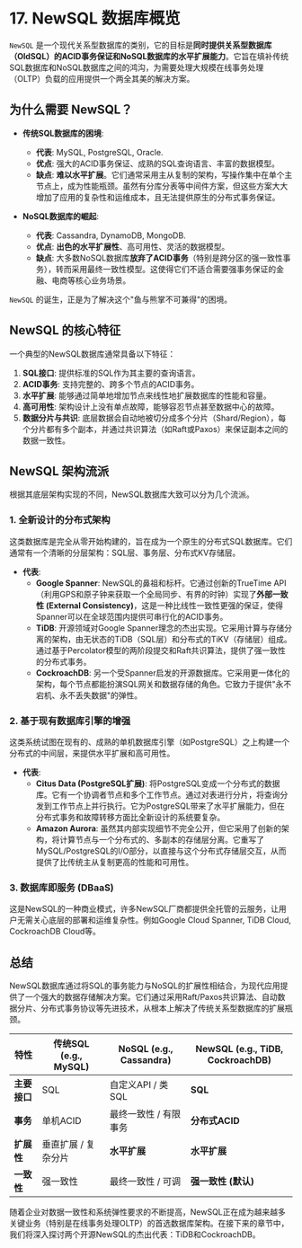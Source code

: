 # 17. NewSQL 数据库概览

`NewSQL` 是一个现代关系型数据库的类别，它的目标是**同时提供关系型数据库（OldSQL）的ACID事务保证和NoSQL数据库的水平扩展能力**。它旨在填补传统SQL数据库和NoSQL数据库之间的鸿沟，为需要处理大规模在线事务处理（OLTP）负载的应用提供一个两全其美的解决方案。

## 为什么需要 NewSQL？

- **传统SQL数据库的困境**:
  - **代表**: MySQL, PostgreSQL, Oracle.
  - **优点**: 强大的ACID事务保证、成熟的SQL查询语言、丰富的数据模型。
  - **缺点**: **难以水平扩展**。它们通常采用主从复制的架构，写操作集中在单个主节点上，成为性能瓶颈。虽然有分库分表等中间件方案，但这些方案大大增加了应用的复杂性和运维成本，且无法提供原生的分布式事务保证。

- **NoSQL数据库的崛起**:
  - **代表**: Cassandra, DynamoDB, MongoDB.
  - **优点**: **出色的水平扩展性**、高可用性、灵活的数据模型。
  - **缺点**: 大多数NoSQL数据库**放弃了ACID事务**（特别是跨分区的强一致性事务），转而采用最终一致性模型。这使得它们不适合需要强事务保证的金融、电商等核心业务场景。

`NewSQL` 的诞生，正是为了解决这个"鱼与熊掌不可兼得"的困境。

## NewSQL 的核心特征

一个典型的NewSQL数据库通常具备以下特征：
1.  **SQL接口**: 提供标准的SQL作为其主要的查询语言。
2.  **ACID事务**: 支持完整的、跨多个节点的ACID事务。
3.  **水平扩展**: 能够通过简单地增加节点来线性地扩展数据库的性能和容量。
4.  **高可用性**: 架构设计上没有单点故障，能够容忍节点甚至数据中心的故障。
5.  **数据分片与共识**: 底层数据会自动地被切分成多个分片（Shard/Region），每个分片都有多个副本，并通过共识算法（如Raft或Paxos）来保证副本之间的数据一致性。

## NewSQL 架构流派

根据其底层架构实现的不同，NewSQL数据库大致可以分为几个流派。

### 1. 全新设计的分布式架构

这类数据库是完全从零开始构建的，旨在成为一个原生的分布式SQL数据库。它们通常有一个清晰的分层架构：SQL层、事务层、分布式KV存储层。

- **代表**:
  - **Google Spanner**: NewSQL的鼻祖和标杆。它通过创新的TrueTime API（利用GPS和原子钟来获取一个全局同步、有界的时钟）实现了**外部一致性 (External Consistency)**，这是一种比线性一致性更强的保证，使得Spanner可以在全球范围内提供可串行化的ACID事务。
  - **TiDB**: 开源领域对Google Spanner理念的杰出实现。它采用计算与存储分离的架构，由无状态的TiDB（SQL层）和分布式的TiKV（存储层）组成。通过基于Percolator模型的两阶段提交和Raft共识算法，提供了强一致性的分布式事务。
  - **CockroachDB**: 另一个受Spanner启发的开源数据库。它采用更一体化的架构，每个节点都能扮演SQL网关和数据存储的角色。它致力于提供"永不宕机、永不丢失数据"的弹性。

### 2. 基于现有数据库引擎的增强

这类系统试图在现有的、成熟的单机数据库引擎（如PostgreSQL）之上构建一个分布式的中间层，来提供水平扩展和高可用性。

- **代表**:
  - **Citus Data (PostgreSQL扩展)**: 将PostgreSQL变成一个分布式的数据库。它有一个协调者节点和多个工作节点。通过对表进行分片，将查询分发到工作节点上并行执行。它为PostgreSQL带来了水平扩展能力，但在分布式事务和故障转移方面比全新设计的系统要复杂。
  - **Amazon Aurora**: 虽然其内部实现细节不完全公开，但它采用了创新的架构，将计算节点与一个分布式的、多副本的存储层分离。它重写了MySQL/PostgreSQL的I/O部分，以直接与这个分布式存储层交互，从而提供了比传统主从复制更高的性能和可用性。

### 3. 数据库即服务 (DBaaS)

这是NewSQL的一种商业模式，许多NewSQL厂商都提供全托管的云服务，让用户无需关心底层的部署和运维复杂性。例如Google Cloud Spanner, TiDB Cloud, CockroachDB Cloud等。

## 总结

NewSQL数据库通过将SQL的事务能力与NoSQL的扩展性相结合，为现代应用提供了一个强大的数据存储解决方案。它们通过采用Raft/Paxos共识算法、自动数据分片、分布式事务协议等先进技术，从根本上解决了传统关系型数据库的扩展瓶颈。

| 特性 | 传统SQL (e.g., MySQL) | NoSQL (e.g., Cassandra) | NewSQL (e.g., TiDB, CockroachDB) |
| --- | --- | --- | --- |
| **主要接口** | SQL | 自定义API / 类SQL | **SQL** |
| **事务** | 单机ACID | 最终一致性 / 有限事务 | **分布式ACID** |
| **扩展性** | 垂直扩展 / 复杂分片 | **水平扩展** | **水平扩展** |
| **一致性** | 强一致性 | 最终一致性 / 可调 | **强一致性 (默认)** |

随着企业对数据一致性和系统弹性要求的不断提高，NewSQL正在成为越来越多关键业务（特别是在线事务处理OLTP）的首选数据库架构。在接下来的章节中，我们将深入探讨两个开源NewSQL的杰出代表：TiDB和CockroachDB。 